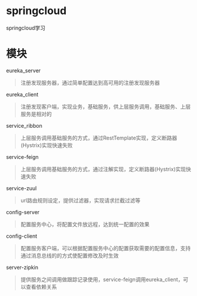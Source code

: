 # springcloud
springcloud学习

# 模块
eureka_server
>注册发现服务器，通过简单配置达到高可用的注册发现服务器

eureka_client
>注册发现客户端，实现业务，基础服务，供上层服务调用，基础服务、上层服务是相对的

service_ribbon
>上层服务调用基础服务的方式，通过RestTemplate实现，定义断路器(Hystrix)实现快速失败

service-feign
>上层服务调用基础服务的方式，通过注解实现，定义断路器(Hystrix)实现快速失败

service-zuul
>url路由规则设定，提供过滤器，实现请求拦截过滤等

config-server
>配置服务中心，将配置文件放远程，达到统一配置的效果

config-client
>配置服务客户端，可以根据配置服务中心的配置获取需要的配置信息，支持通过消息总线的的方式使配置修改及时生效

server-zipkin
>提供服务之间调用做跟踪记录使用，service-feign调用eureka_client，可以查看依赖关系